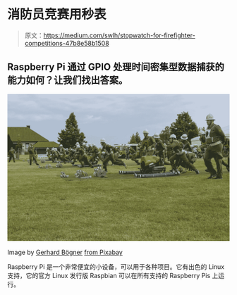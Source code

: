 # 消防员竞赛用秒表

> 原文：<https://medium.com/swlh/stopwatch-for-firefighter-competitions-47b8e58b1508>

## Raspberry Pi 通过 GPIO 处理时间密集型数据捕获的能力如何？让我们找出答案。

![](img/33e55ddd7f7cf0307e128dddf3c607de.png)

Image by [Gerhard Bögner](https://pixabay.com/sk/users/bogitw-851103/?utm_source=link-attribution&utm_medium=referral&utm_campaign=image&utm_content=1155029) [from Pixabay](https://pixabay.com/sk/?utm_source=link-attribution&utm_medium=referral&utm_campaign=image&utm_content=1155029)

Raspberry Pi 是一个非常便宜的小设备，可以用于各种项目。它有出色的 Linux 支持，它的官方 Linux 发行版 Raspbian 可以在所有支持的 Raspberry Pis 上运行。